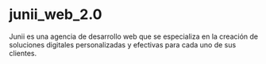 # junii_web_2.0
Junii es una agencia de desarrollo web que se especializa en la creación de soluciones digitales personalizadas y efectivas para cada uno de sus clientes.
